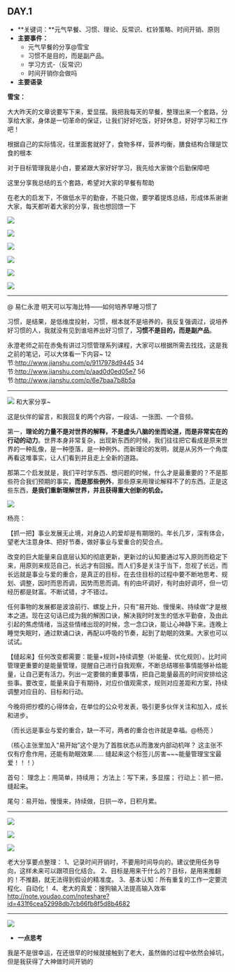 ## DAY.1
+ **关键词：**元气早餐、习惯、理论、反常识、杠铃策略、时间开销、原则
+ **主要事件：**
    + 元气早餐的分享@雪宝
    + 习惯不是目的，而是副产品。
    + 学习方式-（反常识）
    + 时间开销你会做吗
+ **主要语录**

**雪宝：**

大大昨天的文章说要写下来，爱显摆。我把我每天的早餐，整理出来一个套路，分享给大家，身体是一切革命的保证，让我们好好吃饭，好好休息，好好学习和工作吧！

根据自己的实际情况，往里面套就好了，食物多样，营养均衡，膳食结构合理是饮食的根本

对于目标管理我是小白，要紧跟大家好好学习，我先给大家做个后勤保障吧

这里分享我总结的五个套路，希望对大家的早餐有帮助

在老大的启发下，不做低水平的勤奋，不能只做，要学着提炼总结，形成体系谢谢大家，每天都听着大家的分享，我也想回馈一下


![](./_image/99fbc23b551a5eb21e8d93e09ded373.jpg)

![](./_image/6a3068b512382384292ecbdfb4f9914.jpg)


![](./_image/555d8cabb92513f36a9690de8417a56.jpg)

![](./_image/2e254b5d12c8019b795b6c6a740c5e3.jpg)


![](./_image/00182525e6f3917a6d72ac69a583bb6.jpg)


![](./_image/2d2ee47a22662ec9b7d686c8ef7631e.jpg)

-----------

@ 易仁永澄 明天可以写海比特——如何培养早睡习惯了

习惯，是结果，是低维度投射，习惯，根本就不是培养的，我反复强调过，说培养好习惯的人，我就没有见到谁培养出好习惯了，**习惯不是目的，而是副产品**。

永澄老师之前在赤兔有讲过习惯管理系列课程，大家可以根据所需去找找，这是我之前的笔记，可以大体看一下内容~
12节:http://www.jianshu.com/p/9117978d9445
34节:http://www.jianshu.com/p/aad0d0ed05e7
56节:http://www.jianshu.com/p/6e7baa7b8b5a

---------


![](./_image/f75f93448accf21bf38340c83341bb1.jpg)
和大家分享~

这是伙伴的留言，和我回复的两个内容，一段话、一张图、一个音频。

第一，**理论的力量不是对世界的解释，不是虚头八脑的坐而论道，而是非常实在的行动的动力**。世界本身非常复杂，出现新东西的时候，我们往往把它看成是原来世界的一种乱像，是一种堕落，是一种例外。而新理论的发明，就是从另外一个角度再看这堆事实，让人们看到并且走上全新的道路。

那第二个启发就是，我们平时学东西、想问题的时候，什么才是最重要的？不是那些符合我们预期的事实，**而是那些例外**，那些原来用理论解释不了的东西。正是这些东西，**是我们重新理解世界，并且获得重大创新的机会。**


![](./_image/338469183367768524.png)

杨亮：

【抓一把】事业发展无止境，对身边人的爱却是有期限的。年长几岁，深有体会，望老大注意身体、把好节奏，做好事业与爱重合的契合点。

 改变的巨大能量来自底层认知的彻底更新，更新过的认知要通过写入原则而稳定下来，用原则来规范自己，长远才有回报。而人们多是关注于当下，忽视了长远，而长远就是事业与爱的重合，是真正的目标，在去住目标的过程中要不断地思考、规划、调整，因时而思而调，因势而思而调。有的由坏调好，有时由好调坏，但一切经历都是财富。不断试错，才不错过。

 任何事物的发展都是波浪前行、螺旋上升，只有“易开始、慢慢来、持续做”才是根本之道。现在这句话已成为我的解困口诀，解决我时时发生的低水平勤奋，及由此引起的焦虑情绪，当这些情绪出现的时候，念一念口诀，能让心神静下来。连晚上睡觉失眠时，通过默诵口诀，再配以呼吸的节奏，起到了助眠的效果。大家也可以试试。 

【缝起来】任何改变都需要：能量+规则+持续调整（补能量、优化规则）。比时间管理更重要的是能量管理，提醒自己进行自我观察，不断总结哪些事情能够补给能量，让自己更有活力。列出一定要做的重要事情，把自己能量最高的时间安排给这些事。要改变，能量来自于有期待，对应价值观需求，规则对应差距和方案，持续调整对应目的、目标和行动。 

今晚将把抄模的心得体会，在单位的公众号发表，吸引更多伙伴关注和加入，成长和进步。

（而长远是事业与爱的重合，缺一不可，两者的重合也许就是幸福。@杨亮 ）

（核心主张里加入“易开始”这个是为了首胜状态从而激发内部动机咩？
这主张不仅有疗愈作用，还能有助眠效果……
缝起来这个标签儿厉害~~~能量管理宝宝最爱！！！）

首句：
理念上：用简单，持续用；
方法上：写下来，多显摆；
行动上：抓一把，缝起来。

尾句：易开始，慢慢来，持续做，日拱一卒，日积月累。

----------


![](./_image/254904190831451746.png)

![](./_image/888408891291485713.png)


![](./_image/591075428506630404.png)

老大分享要点整理：
1、记录时间开销时，不要用时间导向的。建议使用任务导向，这样未来可以跟项目化结合。
2、目标是用来干什么的？目标，是用来推翻的！不推翻，就无法得到假设的精准度。
3、基本认知：所有重复的工作一定要流程化、自动化！
4、老大的真爱：搜狗输入法提高输入效率 http://note.youdao.com/noteshare?id=431f6cea52998db7cb66fb8f5d8b4682

--------


![](./_image/787395840628338141.png)




+ **一点思考**


我是不是很幸运，在还很早的时候就接触到了老大，虽然做的过程中依然会掉坑，但是我获得了大神做时间开销的
